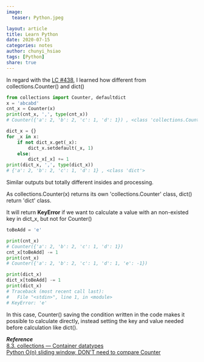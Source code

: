 ```yaml
---
image:
  teaser: Python.jpeg

layout: article
title: Learn Python
date: 2020-07-15
categories: notes
author: chunyi_hsiao
tags: [Python]
share: true
---
```


In regard with the [LC #438](https://hsiaocy.github.io/leetcodes/notes/LeetCode-438/), I learned how different from collections.Counter() and dict()

```python
from collections import Counter, defaultdict 
x = 'abcabd'
cnt_x = Counter(x)
print(cnt_x, ',', type(cnt_x))
# Counter({'a': 2, 'b': 2, 'c': 1, 'd': 1}) , <class 'collections.Counter'>

dict_x = {}
for _x in x:
    if not dict_x.get(_x):
        dict_x.setdefault(_x, 1)
    else:
        dict_x[_x] += 1
print(dict_x, ',', type(dict_x))
# {'a': 2, 'b': 2, 'c': 1, 'd': 1} , <class 'dict'>
```
Similar outputs but totally different insides and processing.

As collections.Counter(x) returns its own 'collections.Counter' class, dict() return 'dict' class.

It will return **KeyError** if we want to calculate a value with an non-existed key in dict_x, but not for Counter()

```python
toBeAdd = 'e'

print(cnt_x)
# Counter({'a': 2, 'b': 2, 'c': 1, 'd': 1})
cnt_x[toBeAdd] -= 1
print(cnt_x)
# Counter({'a': 2, 'b': 2, 'c': 1, 'd': 1, 'e': -1})

print(dict_x)
dict_x[toBeAdd] -= 1
print(dict_x)
# Traceback (most recent call last):
#   File "<stdin>", line 1, in <module>
# KeyError: 'e'
```

In this case, Counter() saving the condition written in the code makes it possible to calculate directly, instead setting the key and value needed before calculation like dict().

***Reference***  
[8.3. collections — Container datatypes](https://docs.python.org/3.3/library/collections.html#collections.defaultdict)  
[Python O(n) sliding window, DON'T need to compare Counter](https://leetcode.com/problems/find-all-anagrams-in-a-string/discuss/736141/Python-O(n)-sliding-window-DON'T-need-to-compare-Counter)
